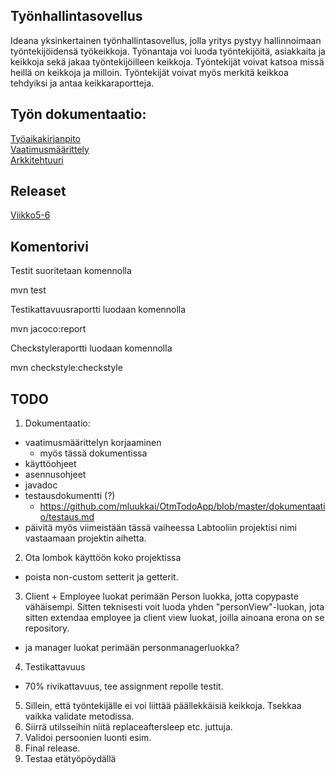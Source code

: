 ## Työnhallintasovellus

Ideana yksinkertainen työnhallintasovellus, jolla yritys pystyy hallinnoimaan työntekijöidensä työkeikkoja. Työnantaja voi luoda työntekijöitä, asiakkaita ja keikkoja sekä jakaa työntekijöilleen keikkoja. Työntekijät voivat katsoa missä heillä on keikkoja ja milloin. Työntekijät voivat myös merkitä keikkoa tehdyiksi ja antaa keikkaraportteja. 

## Työn dokumentaatio:     
[Työaikakirjanpito](https://github.com/RoniNiklas/ot-harjoitustyo/blob/master/dokumentaatio/tyoaikakirjanpito.MD)      
[Vaatimusmäärittely](https://github.com/RoniNiklas/ot-harjoitustyo/blob/master/dokumentaatio/vaatimusmaarittely.MD)    
[Arkkitehtuuri](https://github.com/RoniNiklas/ot-harjoitustyo/blob/master/dokumentaatio/arkkitehtuuri.md)

## Releaset
[Viikko5-6](https://github.com/RoniNiklas/ot-harjoitustyo/releases/tag/Viikko5)

## Komentorivi

Testit suoritetaan komennolla

mvn test

Testikattavuusraportti luodaan komennolla

mvn jacoco:report

Checkstyleraportti luodaan komennolla

mvn checkstyle:checkstyle

## TODO
1. Dokumentaatio:
- vaatimusmäärittelyn korjaaminen
  - myös tässä dokumentissa
- käyttöohjeet
- asennusohjeet
- javadoc
- testausdokumentti (?)
  - https://github.com/mluukkai/OtmTodoApp/blob/master/dokumentaatio/testaus.md
- päivitä myös viimeistään tässä vaiheessa Labtooliin projektisi nimi vastaamaan projektin aihetta.
2. Ota lombok käyttöön koko projektissa
- poista non-custom setterit ja getterit.
3. Client + Employee luokat perimään Person luokka, jotta copypaste vähäisempi. Sitten teknisesti voit luoda yhden "personView"-luokan, jota sitten extendaa employee ja client view luokat, joilla ainoana erona on se repository.
  - ja manager luokat perimään personmanagerluokka?
4. Testikattavuus
- 70% rivikattavuus, tee assignment repolle testit.
5. Sillein, että työntekijälle ei voi liittää päällekkäisiä keikkoja. Tsekkaa vaikka validate metodissa.
6. Siirrä utilsseihin niitä replaceaftersleep etc. juttuja.
7. Validoi persoonien luonti esim.
8. Final release.
7. Testaa etätyöpöydällä
